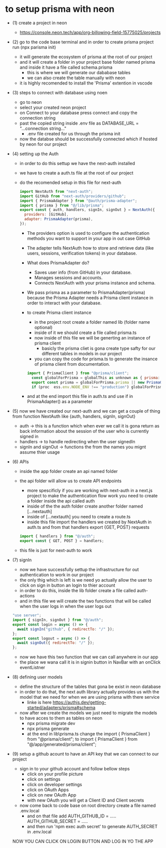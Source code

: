 # to setup prisma with neon

- (1) create a project in neon

  - https://console.neon.tech/app/org-billowing-field-15775025/projects

- (2) go to the code base terminal and in order to create prisma project run (npx parisma init)

  - it will generate the ecosystem of prisma at the root of our project
  - and it will create a folder in your project base folder named prisma and inside it have a file called schema.prisma
    - this is where we will generate our dababase tables
    - we can also create the table manually with neon
  - it is highly recomended to install the 'Prisma' extention in vscode

- (3) steps to connect with database using noen

  - go to neon
  - select your created neon project
  - on Connect to your database press connect and copy the connection string
  - past the copied string inside .env file as DATABASE_URL = "...connection string..."
    - .env file created for us through the prisma init
  - now the databse should be successfully connected which if hosted by neon for our project

- (4) setting up the Auth

  - in order to do this settup we have the next-auth installed
  - we have to create a auth.ts file at the root of our project
  - do the recomended setup in this file for next-auth

    ```js
    import NextAuth from "next-auth";
    import GitHub from "next-auth/providers/github";
    import { PrismaAdapter } from "@auth/prisma-adapter";
    import { prisma } from "@/lib/prisma";
    export const { auth, handlers, signIn, signOut } = NextAuth({
      providers: [GitHub],
      adapter: PrismaAdapter(prisma),
    });
    ```

    - The providers option is used to configure the authentication methods you want to support in your app in out case GitHub
    - The adapter tells NextAuth how to store and retrieve data (like users, sessions, verification tokens) in your database.
    - What does PrismaAdapter do?

      - Saves user info (from GitHub) in your database.
      - Manages sessions and accounts.
      - Connects NextAuth with your prisma instance and schema.

    - We pass prisma as a parameter to PrismaAdapter(prisma) because the Prisma Adapter needs a Prisma client instance in order to interact with your database.
    - to create Prisma client instance

      - in the project root create a folder named lib (folder name optional)
      - inside of it we should create a file called prisma.ts
      - now inside of this file we will be generting an instance of prisma client
        - basicly the prisma cliet is gona create type safty for our different tables in models in our project
      - you can copy the code for prisma.ts to generate the insance of prisma client from documentation.

      ```js
      import { PrismaClient } from "@prisma/client";
        const globalForPrisma = globalThis as unknown as { prisma: PrismaClient };
        export const prisma = globalForPrisma.prisma || new PrismaClient();
        if (proc  ess.env.NODE_ENV !== "production") globalForPrisma.prisma = prisma;
      ```

    - and at the end import this file in auth.ts and use if in PrismaAdapter() as a parameter

- (5) now we have created our next-auth and we can get a couple of thing from function NextAuth like {auth, handlers, signIn, signOut}

  - auth -> this is a function which when ever we call it is gona return as back information about the session of the user who is currently signed in
  - handlers -> to handle redirecting when the user signedIn
  - signIn and signOut -> functions the from the names you mignt assume thier usage

- (6) APIs

  - inside the app folder create an api named folder
  - the api folder will allow us to create API endpoints

    - more spescificly if you are working with next-auth in a next.js project to make the authentication flow work you need to create a folder inside the api called auth
    - inside of the the auth folder create another folder named [...nextauth]
    - inside of [...nextauth] you need to create a route.ts
    - inside this file import the handlers we created by NextAuth in auth.ts and from that handlers export {GET, POST} requests

    ```js
    import { handlers } from "@/auth";
    export const { GET, POST } = handlers;
    ```

  - this file is just for next-auth to work

- (7) signIn

  - now we have successfully settup the infrastructure for out authentication to work in our project
  - the only thig which is left is we need yo actually allow the user to click on sign in button an login to thier account
  - in order to do this, inside the lib folder create a file called auth-actions
  - and in this file we will create the two functions that will be called when the user logs in when the user logs out

  ```js
  "use server";
  import { signIn, signOut } from "@/auth";
  export const login = async () => {
    await signIn("github", { redirectTo: "/" });
  };
  export const logout = async () => {
    await signOut({ redirectTo: "/" });
  };
  ```

  - now we have this two function that we can call anywhere in our app
  - the place we wana call it is in signin button in NavBar with an onClick eventListner

- (8) defining user models

  - define the structure of the tables that gona be exist in neon database
  - in order to do that, the next auth library actually provides us with the model that we need for when we are using prisma with there service
    - linke is here https://authjs.dev/getting-started/adapters/prisma#schema
  - now after we create the models we just need to migrate the models to have acces to them as tables on neon
    - npx prisma migrate dev
    - npx prisma generate
    - at the end in lib\prisma.ts change the import { PrismaClient } from "@prisma/client"; to import { PrismaClient } from "@/app/generated/prisma/client";

- (9) setup a github acount to have an API key that we can connect to our project

  - sign in to your github account and follow bellow steps
    - click on your profile picture
    - click on settings
    - click on developer settings
    - click on OAuth Apps
    - click on new OAuth App
    - with new OAuth you will get a Client ID and Client secrets
  - now come back to code base on root directory create a file named .env.local
    - and on that file add
      AUTH_GITHUB_ID = .....
      AUTH_GITHUB_SECRET = .....
    - and then run 'npm exec auth secret' to generate AUTH_SECRET in .env.local

  NOW YOU CAN CLICK ON LOGIN BUTTON AND LOG IN YO THE APP

